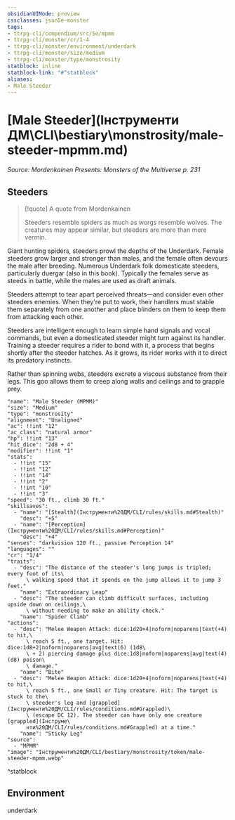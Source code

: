 ```yaml
---
obsidianUIMode: preview
cssclasses: json5e-monster
tags:
- ttrpg-cli/compendium/src/5e/mpmm
- ttrpg-cli/monster/cr/1-4
- ttrpg-cli/monster/environment/underdark
- ttrpg-cli/monster/size/medium
- ttrpg-cli/monster/type/monstrosity
statblock: inline
statblock-link: "#^statblock"
aliases:
- Male Steeder
---
```

# [Male Steeder](Інструменти ДМ\CLI\bestiary\monstrosity/male-steeder-mpmm.md)
*Source: Mordenkainen Presents: Monsters of the Multiverse p. 231*  

## Steeders

> [!quote] A quote from Mordenkainen  
> 
> Steeders resemble spiders as much as worgs resemble wolves. The creatures may appear similar, but steeders are more than mere vermin.

Giant hunting spiders, steeders prowl the depths of the Underdark. Female steeders grow larger and stronger than males, and the female often devours the male after breeding. Numerous Underdark folk domesticate steeders, particularly duergar (also in this book). Typically the females serve as steeds in battle, while the males are used as draft animals.

Steeders attempt to tear apart perceived threats—and consider even other steeders enemies. When they're put to work, their handlers must stable them separately from one another and place blinders on them to keep them from attacking each other.

Steeders are intelligent enough to learn simple hand signals and vocal commands, but even a domesticated steeder might turn against its handler. Training a steeder requires a rider to bond with it, a process that begins shortly after the steeder hatches. As it grows, its rider works with it to direct its predatory instincts.

Rather than spinning webs, steeders excrete a viscous substance from their legs. This goo allows them to creep along walls and ceilings and to grapple prey.

```statblock
"name": "Male Steeder (MPMM)"
"size": "Medium"
"type": "monstrosity"
"alignment": "Unaligned"
"ac": !!int "12"
"ac_class": "natural armor"
"hp": !!int "13"
"hit_dice": "2d8 + 4"
"modifier": !!int "1"
"stats":
  - !!int "15"
  - !!int "12"
  - !!int "14"
  - !!int "2"
  - !!int "10"
  - !!int "3"
"speed": "30 ft., climb 30 ft."
"skillsaves":
  - "name": "[Stealth](Інструменти%20ДМ/CLI/rules/skills.md#Stealth)"
    "desc": "+5"
  - "name": "[Perception](Інструменти%20ДМ/CLI/rules/skills.md#Perception)"
    "desc": "+4"
"senses": "darkvision 120 ft., passive Perception 14"
"languages": ""
"cr": "1/4"
"traits":
  - "desc": "The distance of the steeder's long jumps is tripled; every foot of its\
      \ walking speed that it spends on the jump allows it to jump 3 feet."
    "name": "Extraordinary Leap"
  - "desc": "The steeder can climb difficult surfaces, including upside down on ceilings,\
      \ without needing to make an ability check."
    "name": "Spider Climb"
"actions":
  - "desc": "Melee Weapon Attack: dice:1d20+4|noform|noparens|text(+4) to hit,\
      \ reach 5 ft., one target. Hit: dice:1d8+2|noform|noparens|avg|text(6) (1d8\
      \ + 2) piercing damage plus dice:1d8|noform|noparens|avg|text(4) (d8) poison\
      \ damage."
    "name": "Bite"
  - "desc": "Melee Weapon Attack: dice:1d20+4|noform|noparens|text(+4) to hit,\
      \ reach 5 ft., one Small or Tiny creature. Hit: The target is stuck to the\
      \ steeder's leg and [grappled](Інструменти%20ДМ/CLI/rules/conditions.md#Grappled)\
      \ (escape DC 12). The steeder can have only one creature [grappled](Інструме\
      нти%20ДМ/CLI/rules/conditions.md#Grappled) at a time."
    "name": "Sticky Leg"
"source":
  - "MPMM"
"image": "Інструменти%20ДМ/CLI/bestiary/monstrosity/token/male-steeder-mpmm.webp"
```
^statblock

## Environment

underdark